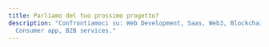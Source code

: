 ```yaml
---
title: Parliamo del tuo prossimo progetto?
description: "Confrontiamoci su: Web Development, Saas, Web3, Blockchain,
  Consumer app, B2B services."
---
```

